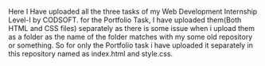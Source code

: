 Here I Have uploaded all the three tasks of my Web Development Internship Level-I by CODSOFT.
for the Portfolio Task, I have uploaded them(Both HTML and CSS files) separately as there is some issue when i upload them as a folder as the name of the folder matches with my some old repository or something.
So for only the Portfolio task i have uploaded it separately in this repository named as index.html and style.css.
